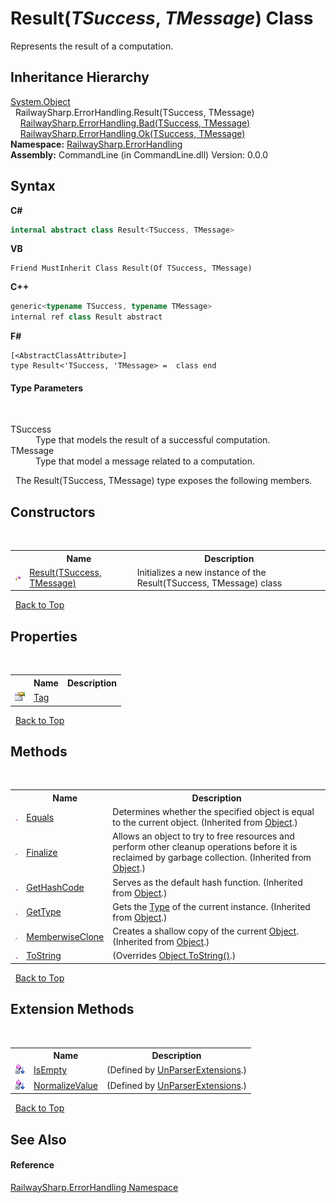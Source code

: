 # Result(*TSuccess*, *TMessage*) Class
 

Represents the result of a computation.


## Inheritance Hierarchy
<a href="https://docs.microsoft.com/dotnet/api/system.object" target="_blank">System.Object</a><br />&nbsp;&nbsp;RailwaySharp.ErrorHandling.Result(TSuccess, TMessage)<br />&nbsp;&nbsp;&nbsp;&nbsp;<a href="T_RailwaySharp_ErrorHandling_Bad_2">RailwaySharp.ErrorHandling.Bad(TSuccess, TMessage)</a><br />&nbsp;&nbsp;&nbsp;&nbsp;<a href="T_RailwaySharp_ErrorHandling_Ok_2">RailwaySharp.ErrorHandling.Ok(TSuccess, TMessage)</a><br />
**Namespace:**&nbsp;<a href="N_RailwaySharp_ErrorHandling">RailwaySharp.ErrorHandling</a><br />**Assembly:**&nbsp;CommandLine (in CommandLine.dll) Version: 0.0.0

## Syntax

**C#**<br />
``` C#
internal abstract class Result<TSuccess, TMessage>

```

**VB**<br />
``` VB
Friend MustInherit Class Result(Of TSuccess, TMessage)
```

**C++**<br />
``` C++
generic<typename TSuccess, typename TMessage>
internal ref class Result abstract
```

**F#**<br />
``` F#
[<AbstractClassAttribute>]
type Result<'TSuccess, 'TMessage> =  class end
```


#### Type Parameters
&nbsp;<dl><dt>TSuccess</dt><dd>Type that models the result of a successful computation.</dd><dt>TMessage</dt><dd>Type that model a message related to a computation.</dd></dl>&nbsp;
The Result(TSuccess, TMessage) type exposes the following members.


## Constructors
&nbsp;<table><tr><th></th><th>Name</th><th>Description</th></tr><tr><td>![Protected method](media/protmethod.gif "Protected method")</td><td><a href="M_RailwaySharp_ErrorHandling_Result_2__ctor">Result(TSuccess, TMessage)</a></td><td>
Initializes a new instance of the Result(TSuccess, TMessage) class</td></tr></table>&nbsp;
<a href="#result(*tsuccess*,-*tmessage*)-class">Back to Top</a>

## Properties
&nbsp;<table><tr><th></th><th>Name</th><th>Description</th></tr><tr><td>![Public property](media/pubproperty.gif "Public property")</td><td><a href="P_RailwaySharp_ErrorHandling_Result_2_Tag">Tag</a></td><td /></tr></table>&nbsp;
<a href="#result(*tsuccess*,-*tmessage*)-class">Back to Top</a>

## Methods
&nbsp;<table><tr><th></th><th>Name</th><th>Description</th></tr><tr><td>![Public method](media/pubmethod.gif "Public method")</td><td><a href="https://docs.microsoft.com/dotnet/api/system.object.equals#System_Object_Equals_System_Object_" target="_blank">Equals</a></td><td>
Determines whether the specified object is equal to the current object.
 (Inherited from <a href="https://docs.microsoft.com/dotnet/api/system.object" target="_blank">Object</a>.)</td></tr><tr><td>![Protected method](media/protmethod.gif "Protected method")</td><td><a href="https://docs.microsoft.com/dotnet/api/system.object.finalize#System_Object_Finalize" target="_blank">Finalize</a></td><td>
Allows an object to try to free resources and perform other cleanup operations before it is reclaimed by garbage collection.
 (Inherited from <a href="https://docs.microsoft.com/dotnet/api/system.object" target="_blank">Object</a>.)</td></tr><tr><td>![Public method](media/pubmethod.gif "Public method")</td><td><a href="https://docs.microsoft.com/dotnet/api/system.object.gethashcode#System_Object_GetHashCode" target="_blank">GetHashCode</a></td><td>
Serves as the default hash function.
 (Inherited from <a href="https://docs.microsoft.com/dotnet/api/system.object" target="_blank">Object</a>.)</td></tr><tr><td>![Public method](media/pubmethod.gif "Public method")</td><td><a href="https://docs.microsoft.com/dotnet/api/system.object.gettype#System_Object_GetType" target="_blank">GetType</a></td><td>
Gets the <a href="https://docs.microsoft.com/dotnet/api/system.type" target="_blank">Type</a> of the current instance.
 (Inherited from <a href="https://docs.microsoft.com/dotnet/api/system.object" target="_blank">Object</a>.)</td></tr><tr><td>![Protected method](media/protmethod.gif "Protected method")</td><td><a href="https://docs.microsoft.com/dotnet/api/system.object.memberwiseclone#System_Object_MemberwiseClone" target="_blank">MemberwiseClone</a></td><td>
Creates a shallow copy of the current <a href="https://docs.microsoft.com/dotnet/api/system.object" target="_blank">Object</a>.
 (Inherited from <a href="https://docs.microsoft.com/dotnet/api/system.object" target="_blank">Object</a>.)</td></tr><tr><td>![Public method](media/pubmethod.gif "Public method")</td><td><a href="M_RailwaySharp_ErrorHandling_Result_2_ToString">ToString</a></td><td> (Overrides <a href="https://docs.microsoft.com/dotnet/api/system.object.tostring#System_Object_ToString" target="_blank">Object.ToString()</a>.)</td></tr></table>&nbsp;
<a href="#result(*tsuccess*,-*tmessage*)-class">Back to Top</a>

## Extension Methods
&nbsp;<table><tr><th></th><th>Name</th><th>Description</th></tr><tr><td>![Private Extension Method](media/privextension.gif "Private Extension Method")</td><td><a href="M_CommandLine_UnParserExtensions_IsEmpty">IsEmpty</a></td><td> (Defined by <a href="T_CommandLine_UnParserExtensions">UnParserExtensions</a>.)</td></tr><tr><td>![Private Extension Method](media/privextension.gif "Private Extension Method")</td><td><a href="M_CommandLine_UnParserExtensions_NormalizeValue">NormalizeValue</a></td><td> (Defined by <a href="T_CommandLine_UnParserExtensions">UnParserExtensions</a>.)</td></tr></table>&nbsp;
<a href="#result(*tsuccess*,-*tmessage*)-class">Back to Top</a>

## See Also


#### Reference
<a href="N_RailwaySharp_ErrorHandling">RailwaySharp.ErrorHandling Namespace</a><br />